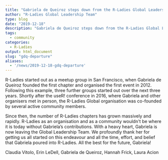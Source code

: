 ```yaml
---
title: "Gabriela de Queiroz steps down from the R-Ladies Global Leadership Team"
author: "R-Ladies Global Leadership Team"
type: blog
date: "2019-12-18"
description: "Gabriela de Queiroz steps down from the R-Ladies Global Leadership Team"
tags:
  - community
categories:
  - R-Ladies
output: html_document
slug: "gdq-departure"
aliases:
  - '/news/2019-12-18-gdq-departure'
---
```


R-Ladies started out as a meetup group in San Francisco, when Gabriela de Queiroz founded the first chapter and organised the first event in 2012. Following this example, three further groups started out over the next three years. Shortly after the useR! conference in 2016, where Gabriela and other organisers met in person, the R-Ladies Global organisation was co-founded by several active community members.

Since then, the number of R-Ladies chapters has grown massively and rapidly. R-Ladies as an organisation and as a community wouldn't be where it is today without Gabriela’s contributions. With a heavy heart, Gabriela is now leaving the Global Leadership Team. We profoundly thank her for getting us all started on this endeavour and all the time, effort, and belief that Gabriela poured into R-Ladies. All the best for the future, Gabriela!

Claudia Vitolo, Erin LeDell, Gabriela de Queiroz, Hannah Frick, Laura Acion

